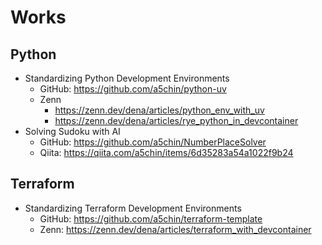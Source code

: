 # Works

## Python
- Standardizing Python Development Environments
  - GitHub: https://github.com/a5chin/python-uv
  - Zenn
    - https://zenn.dev/dena/articles/python_env_with_uv
    - https://zenn.dev/dena/articles/rye_python_in_devcontainer
- Solving Sudoku with AI
  - GitHub: https://github.com/a5chin/NumberPlaceSolver
  - Qiita: https://qiita.com/a5chin/items/6d35283a54a1022f9b24

## Terraform
- Standardizing Terraform Development Environments
  - GitHub: https://github.com/a5chin/terraform-template
  - Zenn: https://zenn.dev/dena/articles/terraform_with_devcontainer
